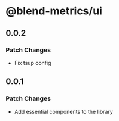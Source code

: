# @blend-metrics/ui

## 0.0.2

### Patch Changes

- Fix tsup config

## 0.0.1

### Patch Changes

- Add essential components to the library
